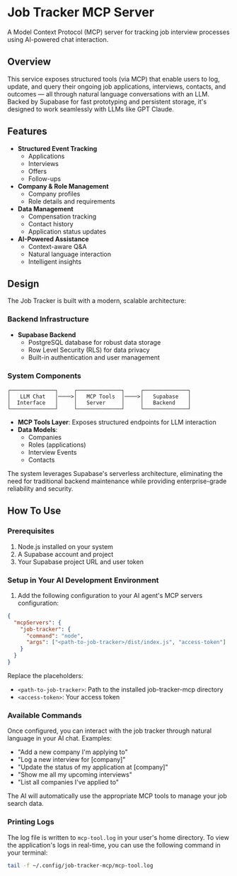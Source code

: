 # Job Tracker MCP Server

A Model Context Protocol (MCP) server for tracking job interview processes using AI-powered chat interaction.

## Overview

This service exposes structured tools (via MCP) that enable users to log, update, and query their ongoing job applications, interviews, contacts, and outcomes — all through natural language conversations with an LLM. Backed by Supabase for fast prototyping and persistent storage, it's designed to work seamlessly with LLMs like GPT Claude.

## Features

- **Structured Event Tracking**
  - Applications
  - Interviews
  - Offers
  - Follow-ups
- **Company & Role Management**
  - Company profiles
  - Role details and requirements
- **Data Management**
  - Compensation tracking
  - Contact history
  - Application status updates
- **AI-Powered Assistance**
  - Context-aware Q&A
  - Natural language interaction
  - Intelligent insights

## Design

The Job Tracker is built with a modern, scalable architecture:

### Backend Infrastructure

- **Supabase Backend**
  - PostgreSQL database for robust data storage
  - Row Level Security (RLS) for data privacy
  - Built-in authentication and user management

### System Components

```
┌──────────────┐     ┌──────────────┐     ┌──────────────┐
│   LLM Chat   │────>│   MCP Tools  │────>│   Supabase   │
│  Interface   │     │   Server     │     │   Backend    │
└──────────────┘     └──────────────┘     └──────────────┘
```

- **MCP Tools Layer**: Exposes structured endpoints for LLM interaction
- **Data Models**:
  - Companies
  - Roles (applications)
  - Interview Events
  - Contacts

The system leverages Supabase's serverless architecture, eliminating the need for traditional backend maintenance while providing enterprise-grade reliability and security.

## How To Use

### Prerequisites

1. Node.js installed on your system
2. A Supabase account and project
3. Your Supabase project URL and user token

### Setup in Your AI Development Environment

1. Add the following configuration to your AI agent's MCP servers configuration:

```json
{
  "mcpServers": {
    "job-tracker": {
      "command": "node",
      "args": ["<path-to-job-tracker>/dist/index.js", "access-token"]
    }
  }
}
```

Replace the placeholders:

- `<path-to-job-tracker>`: Path to the installed job-tracker-mcp directory
- `<access-token>`: Your access token

### Available Commands

Once configured, you can interact with the job tracker through natural language in your AI chat. Examples:

- "Add a new company I'm applying to"
- "Log a new interview for [company]"
- "Update the status of my application at [company]"
- "Show me all my upcoming interviews"
- "List all companies I've applied to"

The AI will automatically use the appropriate MCP tools to manage your job search data.

### Printing Logs

The log file is written to `mcp-tool.log` in your user's home directory.
To view the application's logs in real-time, you can use the following command in your terminal:

```bash
tail -f ~/.config/job-tracker-mcp/mcp-tool.log
```
